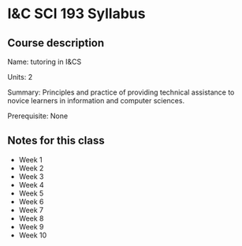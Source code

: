 # I&C SCI 193 Syllabus

## Course description

Name: tutoring in I&CS

Units: 2

Summary: Principles and practice of providing technical assistance to novice learners in information and computer sciences.

Prerequisite: None

## Notes for this class

- Week 1
- Week 2
- Week 3
- Week 4
- Week 5
- Week 6
- Week 7
- Week 8
- Week 9
- Week 10